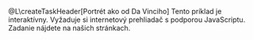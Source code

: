 @L\createTaskHeader[Portrét ako od Da Vinciho]
Tento príklad je interaktívny. Vyžaduje si internetový prehliadač s podporou JavaScriptu. Zadanie nájdete na našich stránkach.
